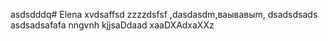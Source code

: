 asdsdddq# Elena
xvdsaffsd
zzzzdsfsf
,dasdasdm,ваывавыm,
dsadsdsads
asdsadsafafa
nngvnh
kjjsaDdaad
xaaDXAdxaXXz
